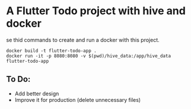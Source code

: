 # A Flutter Todo project with hive and docker



se thid commands to create and run a docker with this project.
```docker
docker build -t flutter-todo-app .
docker run -it -p 8080:8080 -v $(pwd)/hive_data:/app/hive_data flutter-todo-app
```

## To Do: 
 - Add better design
 - Improve it for production (delete unnecessary files)
 
